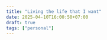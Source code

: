 ```yaml
---
title: "Living the life that I want"
date: 2025-04-10T16:00:50+07:00
draft: true
tags: ["personal"]
---
```


